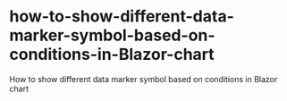 # how-to-show-different-data-marker-symbol-based-on-conditions-in-Blazor-chart
How to show different data marker symbol based on conditions in Blazor chart
